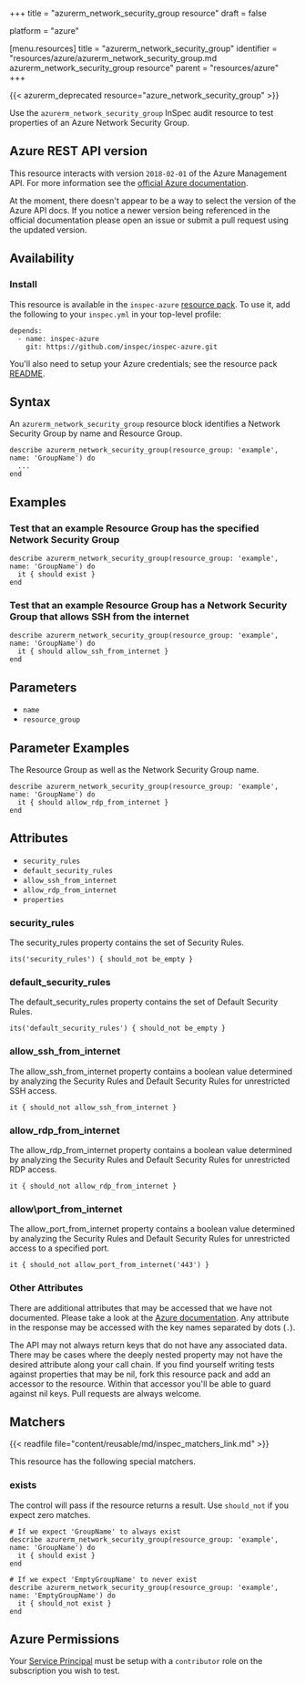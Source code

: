 +++
title = "azurerm_network_security_group resource"
draft = false

platform = "azure"

[menu.resources]
    title = "azurerm_network_security_group"
    identifier = "resources/azure/azurerm_network_security_group.md azurerm_network_security_group resource"
    parent = "resources/azure"
+++

{{< azurerm_deprecated resource="azure_network_security_group" >}}

Use the `azurerm_network_security_group` InSpec audit resource to test properties of an
Azure Network Security Group.

## Azure REST API version

This resource interacts with version `2018-02-01` of the Azure Management API.
For more information see the [official Azure documentation](https://docs.microsoft.com/en-us/rest/api/virtualnetwork/networksecuritygroups/get).

At the moment, there doesn't appear to be a way to select the version of the
Azure API docs. If you notice a newer version being referenced in the official
documentation please open an issue or submit a pull request using the updated
version.

## Availability

### Install

This resource is available in the `inspec-azure` [resource
pack](/reference/glossary/#resource-pack). To use it, add the
following to your `inspec.yml` in your top-level profile:

    depends:
      - name: inspec-azure
        git: https://github.com/inspec/inspec-azure.git

You'll also need to setup your Azure credentials; see the resource pack
[README](https://github.com/inspec/inspec-azure#inspec-for-azure).

## Syntax

An `azurerm_network_security_group` resource block identifies a Network Security Group by
name and Resource
Group.

    describe azurerm_network_security_group(resource_group: 'example', name: 'GroupName') do
      ...
    end

## Examples

### Test that an example Resource Group has the specified Network Security Group

    describe azurerm_network_security_group(resource_group: 'example', name: 'GroupName') do
      it { should exist }
    end

### Test that an example Resource Group has a Network Security Group that allows SSH from the internet

    describe azurerm_network_security_group(resource_group: 'example', name: 'GroupName') do
      it { should allow_ssh_from_internet }
    end

## Parameters

- `name`
- `resource_group`

## Parameter Examples

The Resource Group as well as the Network Security Group
name.

    describe azurerm_network_security_group(resource_group: 'example', name: 'GroupName') do
      it { should allow_rdp_from_internet }
    end

## Attributes

- `security_rules`
- `default_security_rules`
- `allow_ssh_from_internet`
- `allow_rdp_from_internet`
- `properties`

### security_rules

The security_rules property contains the set of Security Rules.

    its('security_rules') { should_not be_empty }

### default_security_rules

The default_security_rules property contains the set of Default Security Rules.

    its('default_security_rules') { should_not be_empty }

### allow_ssh_from_internet

The allow_ssh_from_internet property contains a boolean value determined by analyzing
the Security Rules and Default Security Rules for unrestricted SSH access.

    it { should_not allow_ssh_from_internet }

### allow_rdp_from_internet

The allow_rdp_from_internet property contains a boolean value determined by analyzing
the Security Rules and Default Security Rules for unrestricted RDP access.

    it { should_not allow_rdp_from_internet }

### allow\port_from_internet

The allow_port_from_internet property contains a boolean value determined by analyzing
the Security Rules and Default Security Rules for unrestricted access to a specified port.

    it { should_not allow_port_from_internet('443') }

### Other Attributes

There are additional attributes that may be accessed that we have not
documented. Please take a look at the [Azure documentation](#azure-rest-api-version).
Any attribute in the response may be accessed with the key names separated by
dots (`.`).

The API may not always return keys that do not have any associated data. There
may be cases where the deeply nested property may not have the desired
attribute along your call chain. If you find yourself writing tests against
properties that may be nil, fork this resource pack and add an accessor to the
resource. Within that accessor you'll be able to guard against nil keys. Pull
requests are always welcome.

## Matchers

{{< readfile file="content/reusable/md/inspec_matchers_link.md" >}}

This resource has the following special matchers.

### exists

The control will pass if the resource returns a result. Use `should_not` if you expect
zero matches.

    # If we expect 'GroupName' to always exist
    describe azurerm_network_security_group(resource_group: 'example', name: 'GroupName') do
      it { should exist }
    end

    # If we expect 'EmptyGroupName' to never exist
    describe azurerm_network_security_group(resource_group: 'example', name: 'EmptyGroupName') do
      it { should_not exist }
    end

## Azure Permissions

Your [Service
Principal](https://docs.microsoft.com/en-us/azure/azure-resource-manager/resource-group-create-service-principal-portal)
must be setup with a `contributor` role on the subscription you wish to test.
